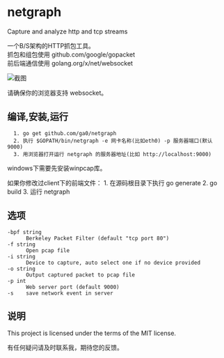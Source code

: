 # netgraph
Capture and analyze http and tcp streams

一个B/S架构的HTTP抓包工具。  
抓包和组包使用 github.com/google/gopacket  
前后端通信使用 golang.org/x/net/websocket

![截图](https://raw.githubusercontent.com/ga0/netgraph/master/screenshot.png)

请确保你的浏览器支持 websocket。

## 编译,安装,运行

      1. go get github.com/ga0/netgraph
      2. 执行 $GOPATH/bin/netgraph -e 网卡名称(比如eth0) -p 服务器端口(默认9000)
      3. 用浏览器打开运行 netgraph 的服务器地址(比如 http://localhost:9000)

windows下需要先安装winpcap库。

如果你修改过client下的前端文件：
      1. 在源码根目录下执行 go generate
      2. go build
      3. 运行 netgraph

## 选项
    -bpf string
          Berkeley Packet Filter (default "tcp port 80")
    -f string
          Open pcap file
    -i string
          Device to capture, auto select one if no device provided
    -o string
          Output captured packet to pcap file
    -p int
          Web server port (default 9000)
    -s    save network event in server

## 说明

This project is licensed under the terms of the MIT license.

有任何疑问请及时联系我，期待您的反馈。

